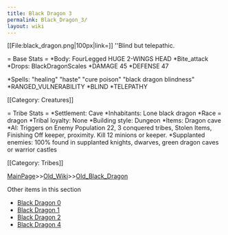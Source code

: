 ```yaml
---
title: Black Dragon 3
permalink: Black_Dragon_3/
layout: wiki
---
```

[[File:black_dragon.png|100px|link=]]
''Blind but telepathic.

= Base Stats =
*Body: FourLegged HUGE 2-WINGS HEAD
*Bite_attack
*Drops: BlackDragonScales 
*DAMAGE 45
*DEFENSE 47 

*Spells:  &quot;healing&quot; &quot;haste&quot; &quot;cure poison&quot; &quot;black dragon blindness&quot;
*RANGED_VULNERABILITY
*BLIND
*TELEPATHY

[[Category: Creatures]]

= Tribe Stats =
*Settlement: Cave
*Inhabitants: Lone black dragon
*Race = dragon
*Tribal loyalty: None
*Building style: Dungeon
*Items: Dragon cave
*AI: Triggers on Enemy Population 22, 3 conquered tribes, Stolen Items, Finishing Off keeper, proximity. Kill 12 minions or keeper. 
*Supplanted enemies: 100% found in supplanted knights, dwarves, green dragon caves or warrior castles

[[Category: Tribes]]

[MainPage](/keeperrl_wiki/ "wikilink")>>[Old_Wiki](/keeperrl_wiki/Old_Wiki "wikilink")>>[Old_Black_Dragon](/keeperrl_wiki/Old_Black_Dragon "wikilink")

Other items in this section
-    [Black Dragon 0](/keeperrl_wiki/Black_Dragon_0 "wikilink")
-    [Black Dragon 1](/keeperrl_wiki/Black_Dragon_1 "wikilink")
-    [Black Dragon 2](/keeperrl_wiki/Black_Dragon_2 "wikilink")
-    [Black Dragon 4](/keeperrl_wiki/Black_Dragon_4 "wikilink")
